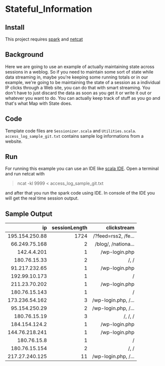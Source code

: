 # Stateful_Information
## Install
This project requires [spark](https://www.apache.org/dyn/closer.lua/spark/spark-3.1.2/spark-3.1.2-bin-hadoop3.2.tgz) and [netcat](https://nmap.org/ncat/)

## Background
Here we are going to use an example of actually maintaining state across sessions in a weblog.
So if you need to maintain some sort of state while data streaming in, maybe you're keeping some running totals or in our example, we're going to be maintaining the state of a session as a individual IP clicks through a Web site, you can do that with smart streaming.
You don't have to just discard the data as soon as you get it or write it out or whatever you want to do.
You can actually keep track of stuff as you go and that's what Map with State does.

## Code
Template code files are `Sessionizer.scala` and `Utilities.scala`. `access_log_sample_git.txt` contains sample log informations from a website. 

## Run
For running this example you can use an IDE like [scala IDE](http://scala-ide.org/download/sdk.html). Open a terminal and run netcat with

> ncat -kl 9999 < access_log_sample_git.txt

and after that you run the spark code using IDE. In console of the IDE you will get the real time session output.

## Sample Output
 ip | sessionLength| clickstream
 ---: | ---: | ---:
 195.154.250.88|         1724| /?feed=rss2, /fe...
 66.249.75.168|            2|/blog/, /nationa...
   142.4.4.201|            1|     /wp-login.php
  180.76.15.33|            2|              /, /
 91.217.232.65|            1|     /wp-login.php
 192.99.10.173|            1|                 /
 211.23.70.202|            1|     /wp-login.php
 180.76.15.143|            1|                 /
173.236.54.162|            3|/wp-login.php, /...
 95.154.250.29|            2|/wp-login.php, /...
  180.76.15.19|            3|           /, /, /
 184.154.124.2|            1|     /wp-login.php
144.76.218.241|            1|     /wp-login.php
   180.76.15.8|            1|                 /
 180.76.15.154|            2|              /, /
217.27.240.125|           11|/wp-login.php, /...




